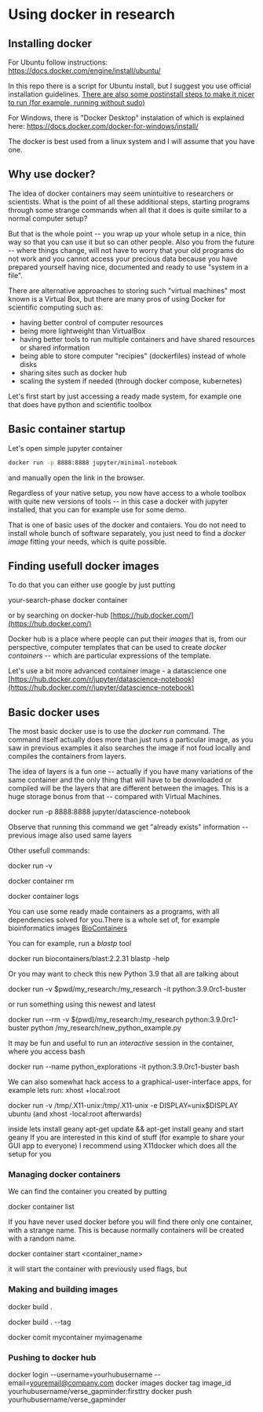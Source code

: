 # Using docker in research

## Installing docker

For Ubuntu follow instructions: 
https://docs.docker.com/engine/install/ubuntu/

In this repo there is a script for Ubuntu install, but I suggest you use official installation guidelines.
[There are also some postinstall steps to make it nicer to run (for example, running without sudo)](https://docs.docker.com/engine/install/linux-postinstall/)


For Windows, there is "Docker Desktop" instalation of which is explained here:
https://docs.docker.com/docker-for-windows/install/

The docker is best used from a linux system and I will assume that you have one. 

## Why use docker?

The idea of docker containers may seem unintuitive to researchers or scientists.
What is the point of all these additional steps, starting programs through some strange commands
when all that it does is quite similar to a normal computer setup?

But that is the whole point -- you wrap up your whole setup in a nice, thin way so that you can use it
but so can other people. Also you from the future -- where things change, will not have to worry 
that your old programs do not work and you cannot access your precious data because you have prepared yourself
having nice, documented and ready to use "system in a file".

There are alternative approaches to storing such "virtual machines" most known is a Virtual Box, but there are many pros of using 
Docker for scientific computing such as:

* having better control of computer resources
* being more lightweight than VirtualBox
* having better tools to run multiple containers and have shared resources or shared information
* being able to store computer "recipies" (dockerfiles) instead of whole disks
* sharing sites such as docker hub
* scaling the system if needed (through docker compose, kubernetes)

Let's first start by just accessing a ready made system, for example one that does have python and scientific toolbox

## Basic container startup


Let's open simple jupyter container

```bash
docker run -p 8888:8888 jupyter/minimal-notebook
```

and manually open the link in the browser.

Regardless of your native setup, you now have access to a whole toolbox with quite new versions of tools -- in this case a docker with jupyter installed, that you can for example use for some demo.


That is one of basic uses of the docker and contaiers. You do not need to install whole bunch of software separately, you just need to find a *docker image* fitting your needs, which is quite possible.




## Finding usefull docker images

To do that you can either use google by just putting

your-search-phase docker container

or by searching on docker-hub [https://hub.docker.com/](https://hub.docker.com/)


Docker hub is a place where people can put their *images* that is, from our perspective, computer templates that can be used to
create *docker containers* -- which are particular expressions of the template.

Let's use a bit more advanced container image - a datascience one [https://hub.docker.com/r/jupyter/datascience-notebook](https://hub.docker.com/r/jupyter/datascience-notebook)

## Basic docker uses

The most basic docker use is to use the *docker run* command. The command itself actually does more than just runs a particular image, as you saw in previous examples it also searches the image if not foud locally and compiles the containers from layers. 

The idea of layers is a fun one -- actually if you have many variations of the same container and the only thing that will have to be downloaded or compiled will be the layers that are different between the images. This is a huge storage bonus from that -- compared with Virtual Machines. 

docker run -p 8888:8888 jupyter/datascience-notebook

Observe that running this command we get "already exists" information -- previous image also used same layers


Other usefull commands:

docker run -v

docker container rm

docker container logs

You can use some ready made containers as a programs, with all dependencies solved for you.There is a whole set of, for example bioinformatics images [BioContainers](https://github.com/BioContainers/containers)

You can for example, run a *blastp* tool

docker run biocontainers/blast:2.2.31 blastp -help

Or you may want to check this new Python 3.9 that all are talking about

docker run -v $pwd/my_research:/my_research -it python:3.9.0rc1-buster

or run something using this newest and latest

docker run --rm -v $(pwd)/my_research:/my_research python:3.9.0rc1-buster python /my_research/new_python_example.py

It may be fun and useful to run an *interactive* session in the container, where you access bash

docker run --name python_explorations -it python:3.9.0rc1-buster bash

We can also somewhat hack access to a graphical-user-interface apps,
for example 
lets run:
xhost +local:root

docker run -v /tmp/.X11-unix:/tmp/.X11-unix -e DISPLAY=unix$DISPLAY ubuntu
(and xhost -local:root afterwards)

inside lets install geany
apt-get update && apt-get install geany
and start geany
If you are interested in this kind of stuff (for example to share your GUI app to everyone) I recommend using
X11docker which does all the setup for you



### Managing docker containers

We can find the container you created by putting

docker container list

If you have never used docker before you will find there only one container, with a strange name. This is because normally containers will be created with a random name. 

docker container start <container_name>

it will start the container with previously used flags, but 

### Making and building images

docker build . 

docker build . --tag


docker comit mycontainer myimagename

### Pushing to docker hub

docker login --username=yourhubusername --email=youremail@company.com
docker images
docker tag image_id yourhubusername/verse_gapminder:firsttry
docker push yourhubusername/verse_gapminder

